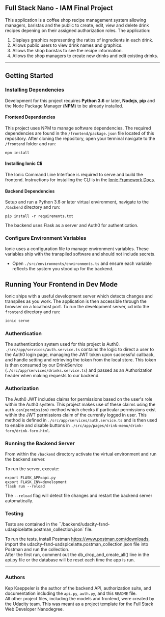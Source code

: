 ## Full Stack Nano - IAM Final Project

This application is a coffee shop recipe management system allowing managers, baristas and the public to create, edit, view and delete drink recipes depening on their assigned authorization roles. The application:

1. Displays graphics representing the ratios of ingredients in each drink.
2. Allows public users to view drink names and graphics.
3. Allows the shop baristas to see the recipe information.
4. Allows the shop managers to create new drinks and edit existing drinks.

---
## Getting Started

### Installing Dependencies

Development for this project requires **Python 3.6** or later, **Nodejs**, **pip** and the Node Package Manager (**NPM**) to be already installed.

#### Frontend Dependencies

This project uses NPM to manage software dependencies. The required dependencies are found in the `/frontend/package.json` file located of this repository. After cloning the repository, open your terminal navigate to the `/frontend` folder and run:

    npm install

#### Installing Ionic Cli

The Ionic Command Line Interface is required to serve and build the frontend. Instructions for installing the CLI is in the [Ionic Framework Docs](https://ionicframework.com/docs/installation/cli).

#### Backend Dependencies

Setup and run a Python 3.6 or later virtual environment, navigate to the `/backend` directory and run:

    pip install -r requirements.txt

The backend uses Flask as a server and Auth0 for authentication.

### Configure Environment Variables

Ionic uses a configuration file to manage environment variables. These variables ship with the transpiled software and should not include secrets.

- Open `./src/environments/environments.ts` and ensure each variable reflects the system you stood up for the backend.

## Running Your Frontend in Dev Mode

Ionic ships with a useful development server which detects changes and transpiles as you work. The application is then accessible through the browser on a localhost port. To run the development server, cd into the `frontend` directory and run:

```bash
ionic serve
```
### Authentication

The authentication system used for this project is Auth0. `./src/app/services/auth.service.ts` contains the logic to direct a user to the Auth0 login page, managing the JWT token upon successful callback, and handle setting and retrieving the token from the local store. This token is then consumed by our DrinkService (`./src/app/services/drinks.service.ts`) and passed as an Authorization header when making requests to our backend.

### Authorization

The Auth0 JWT includes claims for permissions based on the user's role within the Auth0 system. This project makes use of these claims using the `auth.can(permission)` method which checks if particular permissions exist within the JWT permissions claim of the currently logged in user. This method is defined in  `./src/app/services/auth.service.ts` and is then used to enable and disable buttons in `./src/app/pages/drink-menu/drink-form/drink-form.html`.

### Running the Backend Server

From within the `/backend` directory activate the virtual environment and run the backend server.

To run the server, execute:

    export FLASK_APP=api.py
    export FLASK_ENV=development
    flask run --reload

The `--reload` flag will detect file changes and restart the backend server automatically.

### Testing

Tests are contained in the ``/backend/udacity-fsnd-udaspicelatte.postman_collection.json` file.

To run the tests, install Postman https://www.postman.com/downloads, import the udacity-fsnd-uadspicelatte.postman_collection.json file into Postman and run the collection.  
After the first run, comment out the db_drop_and_create_all() line in the api.py file or the database will be reset each time the app is run.

---
### Authors
Kep Kaeppeler is the author of the backend API,  authorization suite, and documentation including the `api.py`, `auth.py`, and this `README` file.  
All other project files, including the models and frontend, were created by the Udacity team. This was meant as a project template for the Full Stack Web Developer Nanodegree.
